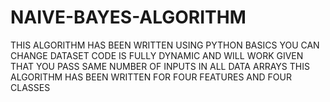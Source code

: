 # NAIVE-BAYES-ALGORITHM
THIS ALGORITHM HAS BEEN WRITTEN USING PYTHON BASICS YOU CAN CHANGE DATASET CODE IS FULLY DYNAMIC AND WILL WORK GIVEN THAT YOU PASS SAME NUMBER OF INPUTS IN ALL DATA ARRAYS THIS ALGORITHM HAS BEEN WRITTEN FOR FOUR FEATURES AND FOUR CLASSES 

